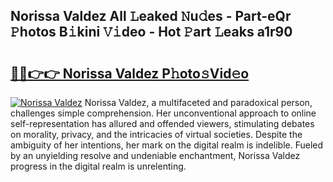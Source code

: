 ## Norissa Valdez All 𝙻eaked 𝙽u𝚍es - Part-eQr 𝙿hotos B𝚒kini 𝚅𝚒deo - Hot 𝙿art 𝙻eaks a1r90

# <h2><a href="http://ld3lewl.urlbe.top/?page=Norissa+Valdez">🔗🔗👉👉 Norissa Valdez P𝚑oto𝚜Vid𝚎o</a></h2>

[![Norissa Valdez](https://i.imgur.com/eBuTRDB.gif)](http://ld3lewl.urlbe.top/?page=Norissa+Valdez)
Norissa Valdez, a multifaceted and paradoxical person, challenges simple comprehension. Her unconventional approach to online self-representation has allured and offended viewers, stimulating debates on morality, privacy, and the intricacies of virtual societies. Despite the ambiguity of her intentions, her mark on the digital realm is indelible. Fueled by an unyielding resolve and undeniable enchantment, Norissa Valdez progress in the digital realm is unrelenting.
